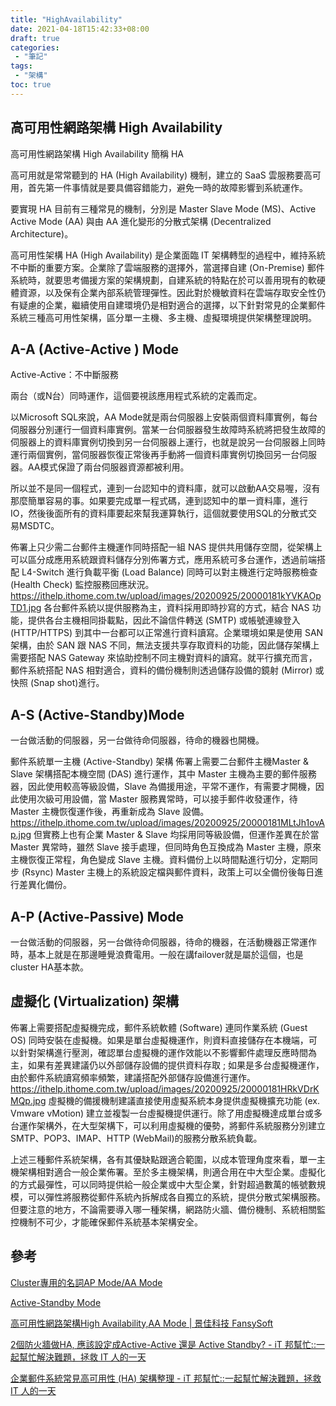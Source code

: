 ```yaml
---
title: "HighAvailability"
date: 2021-04-18T15:42:33+08:00
draft: true
categories:
 - "筆記"
tags:
 - "架構"
toc: true
---
```


## 高可用性網路架構 High Availability  
<!-- 簡介 -->

高可用性網路架構 High Availability   簡稱 HA

高可用就是常常聽到的 HA (High Availability) 機制，建立的 SaaS 雲服務要高可用，首先第一件事情就是要具備容錯能力，避免一時的故障影響到系統運作。

要實現 HA 目前有三種常見的機制，分別是 Master Slave Mode (MS)、Active Active Mode (AA) 與由 AA 進化變形的分散式架構 (Decentralized Architecture)。

高可用性架構 HA (High Availability) 是企業面臨 IT 架構轉型的過程中，維持系統不中斷的重要方案。企業除了雲端服務的選擇外，當選擇自建 (On-Premise) 郵件系統時，就要思考備援方案的架構規劃，自建系統的特點在於可以善用現有的軟硬體資源，以及保有企業內部系統管理彈性。因此對於機敏資料在雲端存取安全性仍有疑慮的企業，繼續使用自建環境仍是相對適合的選擇，以下針對常見的企業郵件系統三種高可用性架構，區分單一主機、多主機、虛擬環境提供架構整理說明。

<!--more-->


## A-A (Active-Active ) Mode

Active-Active：不中斷服務

兩台（或N台）同時運作，這個要視該應用程式系統的定義而定。

以Microsoft SQL來說，AA Mode就是兩台伺服器上安裝兩個資料庫實例，每台伺服器分別運行一個資料庫實例。當某一台伺服器發生故障時系統將把發生故障的伺服器上的資料庫實例切換到另一台伺服器上運行，也就是說另一台伺服器上同時運行兩個實例，當伺服器恢復正常後再手動將一個資料庫實例切換回另一台伺服器。AA模式保證了兩台伺服器資源都被利用。

所以並不是同一個程式，連到一台認知中的資料庫，就可以啟動AA交易喔，沒有那麼簡單容易的事。如果要完成單一程式碼，連到認知中的單一資料庫，進行IO，然後後面所有的資料庫要起來幫我運算執行，這個就要使用SQL的分散式交易MSDTC。


佈署上只少需二台郵件主機運作同時搭配一組 NAS 提供共用儲存空間，從架構上可以區分成應用系統跟資料儲存分別佈署方式，應用系統可多台運作，透過前端搭配 L4-Switch 進行負載平衡 (Load Balance) 同時可以對主機進行定時服務檢查 (Health Check) 監控服務回應狀況。
https://ithelp.ithome.com.tw/upload/images/20200925/20000181kYVKAOpTD1.jpg
各台郵件系統以提供服務為主，資料採用即時抄寫的方式，結合 NAS 功能，提供各台主機相同掛載點，因此不論信件轉送 (SMTP) 或帳號連線登入 (HTTP/HTTPS) 到其中一台都可以正常進行資料讀寫。企業環境如果是使用 SAN 架構，由於 SAN 跟 NAS 不同，無法支援共享存取資料的功能，因此儲存架構上需要搭配 NAS Gateway 來協助控制不同主機對資料的讀寫。就平行擴充而言，郵件系統搭配 NAS 相對適合，資料的備份機制則透過儲存設備的鏡射 (Mirror) 或快照 (Snap shot)進行。


## A-S (Active-Standby)Mode

一台做活動的伺服器，另一台做待命伺服器，待命的機器也開機。


郵件系統單一主機 (Active-Standby) 架構
佈署上需要二台郵件主機Master & Slave 架構搭配本機空間 (DAS) 進行運作，其中 Master 主機為主要的郵件服務器，因此使用較高等級設備，Slave 為備援用途，平常不運作，有需要才開機，因此使用次級可用設備，當 Master 服務異常時，可以接手郵件收發運作，待 Master 主機恢復運作後，再重新成為 Slave 設備。
https://ithelp.ithome.com.tw/upload/images/20200925/20000181MLtJh1ovAp.jpg
但實務上也有企業 Master & Slave 均採用同等級設備，但運作差異在於當 Master 異常時，雖然 Slave 接手處理，但同時角色互換成為 Master 主機，原來主機恢復正常程，角色變成 Slave 主機。資料備份上以時間點進行切分，定期同步 (Rsync) Master 主機上的系統設定檔與郵件資料，政策上可以全備份後每日進行差異化備份。


## A-P (Active-Passive) Mode

一台做活動的伺服器，另一台做待命伺服器，待命的機器，在活動機器正常運作時，基本上就是在那邊睡覺浪費電用。一般在講failover就是屬於這個，也是cluster HA基本款。


## 虛擬化 (Virtualization) 架構

佈署上需要搭配虛擬機完成，郵件系統軟體 (Software) 連同作業系統 (Guest OS) 同時安裝在虛擬機。如果是單台虛擬機運作，則資料直接儲存在本機端，可以針對架構進行壓測，確認單台虛擬機的運作效能以不影響郵件處理反應時間為主，如果有差異建議仍以外部儲存設備的提供資料存取 ; 如果是多台虛擬機運作，由於郵件系統讀寫頻率頻繁，建議搭配外部儲存設備進行運作。
https://ithelp.ithome.com.tw/upload/images/20200925/20000181HRkVDrKMQp.jpg
虛擬機的備援機制建議直接使用虛擬系統本身提供虛擬機擴充功能 (ex. Vmware vMotion) 建立並複製一台虛擬機提供運行。除了用虛擬機達成單台或多台運作架構外，在大型架構下，可以利用虛擬機的優勢，將郵件系統服務分別建立 SMTP、POP3、IMAP、HTTP (WebMail)的服務分散系統負載。

上述三種郵件系統架構，各有其優缺點跟適合範圍，以成本管理角度來看，單一主機架構相對適合一般企業佈署。至於多主機架構，則適合用在中大型企業。虛擬化的方式最彈性，可以同時提供給一般企業或中大型企業，針對超過數萬的帳號數規模，可以彈性將服務從郵件系統內拆解成各自獨立的系統，提供分散式架構服務。但要注意的地方，不論需要導入哪一種架構，網路防火牆、備份機制、系統相關監控機制不可少，才能確保郵件系統基本架構安全。


## 參考

[Cluster專用的名詞AP Mode/AA Mode](http://slashview.com/archive2013/20131206.html)

[Active-Standby Mode](https://docs.tibco.com/pub/trns/1.1.0/doc/html/GUID-6B16E55F-D833-4A96-A8FC-5BB5F8E07E30.html)

[高可用性網路架構High Availability,AA Mode | 景佳科技 FansySoft](https://www.fansysoft.com/liferay-high-availability)

[2個防火牆做HA, 應該設定成Active-Active 還是 Active Standby? - iT 邦幫忙::一起幫忙解決難題，拯救 IT 人的一天](https://ithelp.ithome.com.tw/questions/10199789)


[企業郵件系統常見高可用性 (HA) 架構整理 - iT 邦幫忙::一起幫忙解決難題，拯救 IT 人的一天](https://ithelp.ithome.com.tw/articles/10243564?sc=rss.iron)


